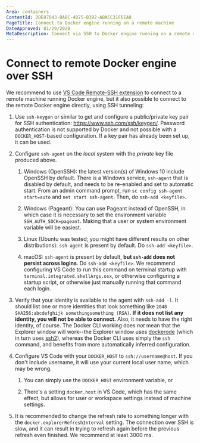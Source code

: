 ```yaml
---
Area: containers
ContentId: DDE07043-BA8C-4D75-B392-ABACC31F6EA8
PageTitle: Connect to Docker engine running on a remote machine
DateApproved: 01/29/2020
MetaDescription: Connect via SSH to Docker engine running on a remote machine and use the remote machine as a development environment for Visual Studio Code.
---
```

# Connect to remote Docker engine over SSH

We recommend to use [VS Code Remote-SSH extension](/docs/containers/choosing-dev-environment.md#remote-machine) to connect to a remote machine running Docker engine, but it also possible to connect to the remote Docker engine directly, using SSH tunneling:

1. Use `ssh-keygen` or similar to get and configure a public/private key pair for SSH authentication: https://www.ssh.com/ssh/keygen/. Password authentication is not supported by Docker and not possible with a `DOCKER_HOST`-based configuration. If a key pair has already been set up, it can be used.

1. Configure `ssh-agent` on the _local_ system with the _private_ key file produced above.

    1. Windows (OpenSSH): the latest version(s) of Windows 10 include OpenSSH by default. There is a Windows service, `ssh-agent` that is disabled by default, and needs to be re-enabled and set to automatic start. From an admin command prompt, run `sc config ssh-agent start=auto` and `net start ssh-agent`. Then, do `ssh-add <keyfile>`.

    1. Windows (Pageant): You can use Pageant instead of OpenSSH, in which case it is necessary to set the environment variable `SSH_AUTH_SOCK=pageant`. Making that a user or system environment variable will be easiest.

    1. Linux (Ubuntu was tested; you might have different results on other distributions): `ssh-agent` is present by default. Do `ssh-add <keyfile>`.

    1. macOS: `ssh-agent` is present by default, **but `ssh-add` does not persist across logins**. Do `ssh-add <keyfile>`. We recommend configuring VS Code to run this command on terminal startup with `terminal.integrated.shellArgs.osx`, or otherwise configuring a startup script, or otherwise just manually running that command each login.

1. Verify that your identity is available to the agent with `ssh-add -l`. It should list one or more identities that look something like `2048 SHA256:abcdefghijk somethingsomething (RSA)`. **If it does not list any identity, you will not be able to connect.** Also, it needs to have the right identity, of course. The Docker CLI working does _not_ mean that the Explorer window will work--the Explorer window uses [dockerode](https://www.npmjs.com/package/dockerode) (which in turn uses [ssh2](https://www.npmjs.com/package/ssh2)), whereas the Docker CLI uses simply the `ssh` command, and benefits from more automatically inferred configuration.

1. Configure VS Code with your `DOCKER_HOST` to `ssh://username@host`. If you don't include username, it will use your current local user name, which may be wrong.

    1. You can simply use the `DOCKER_HOST` environment variable, or

    1. There's a setting `docker.host` in VS Code, which has the same effect, but allows for user or workspace settings instead of machine settings.

1. It is recommended to change the refresh rate to something longer with the `docker.explorerRefreshInterval` setting. The connection over SSH is slow, and it can result in trying to refresh again before the previous refresh even finished. We recommend at least 3000 ms.
